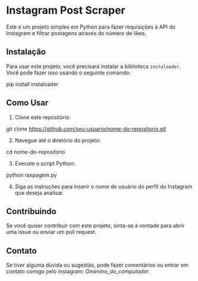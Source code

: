 ﻿# Instagram Post Scraper

Este é um projeto simples em Python para fazer requisições à API do Instagram e filtrar postagens através do número de likes.

## Instalação

Para usar este projeto, você precisará instalar a biblioteca `instaloader`. Você pode fazer isso usando o seguinte comando:

pip install instaloader

## Como Usar

1. Clone este repositório:

git clone https://github.com/seu-usuario/nome-do-repositorio.git


2. Navegue até o diretório do projeto:

cd nome-do-repositorio

3. Execute o script Python:

python raspagem.py

4. Siga as instruções para inserir o nome de usuário do perfil do Instagram que deseja analisar.

## Contribuindo

Se você quiser contribuir com este projeto, sinta-se à vontade para abrir uma issue ou enviar um pull request.

## Contato

Se tiver alguma dúvida ou sugestão, pode fazer comentários ou entrar em contato comigo pelo instagram: *Omenino_do_computador*.


